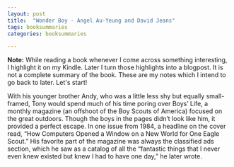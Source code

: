 ```yaml
---
layout: post
title:  "Wonder Boy - Angel Au-Yeung and David Jeans"
tags: booksummaries
categories: booksummaries

---
```


**Note:** While reading a book whenever I come across something interesting, I highlight it on my Kindle. Later I turn those highlights into a blogpost. It is not a complete summary of the book. These are my notes which I intend to go back to later. Let's start!

With his younger brother Andy, who was a little less shy but equally small-framed, Tony would spend much of his time poring over Boys’ Life, a monthly magazine (an offshoot of the Boy Scouts of America) focused on the great outdoors. Though the boys in the pages didn’t look like him, it provided a perfect escape. In one issue from 1984, a headline on the cover read, “How Computers Opened a Window on a New World for One Eagle Scout.” His favorite part of the magazine was always the classified ads section, which he saw as a catalog of all the “fantastic things that I never even knew existed but knew I had to have one day,” he later wrote.
